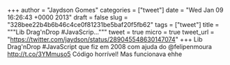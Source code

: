 
+++
author = "Jaydson Gomes"
categories = ["tweet"]
date = "Wed Jan 09 16:26:43 +0000 2013"
draft = false
slug = "328bee22b4b6b46c4ce0f81231be5baf20f5fb62"
tags = ["tweet"]
title = """Lib Drag'nDrop #JavaScrip..."""
tweet = true
micro = true
tweet_url = "https://twitter.com/jaydson/status/289045548630147074"
+++
Lib Drag'nDrop #JavaScript que fiz em 2008 com ajuda do @felipenmoura http://t.co/3YMmuso5 Código horrível! Mas funcionava ehhe
